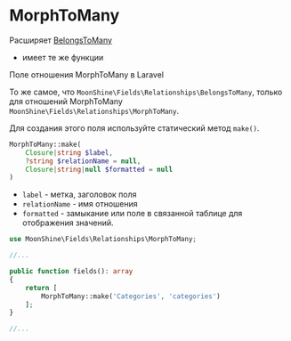 # MorphToMany

Расширяет [BelongsToMany](https://moonshine-laravel.com/docs/resource/fields/fields-belongs_to_many) 
* имеет те же функции

Поле отношения MorphToMany в Laravel

То же самое, что `MoonShine\Fields\Relationships\BelongsToMany`, только для отношений MorphToMany `MoonShine\Fields\Relationships\MorphToMany`.

Для создания этого поля используйте статический метод `make()`.

```php
MorphToMany::make(
    Closure|string $label,
    ?string $relationName = null,
    Closure|string|null $formatted = null
)
```

- `label` - метка, заголовок поля
- `relationName` - имя отношения
- `formatted` - замыкание или поле в связанной таблице для отображения значений.

```php
use MoonShine\Fields\Relationships\MorphToMany;

//...

public function fields(): array
{
    return [
        MorphToMany::make('Categories', 'categories')
    ];
}

//...
```
